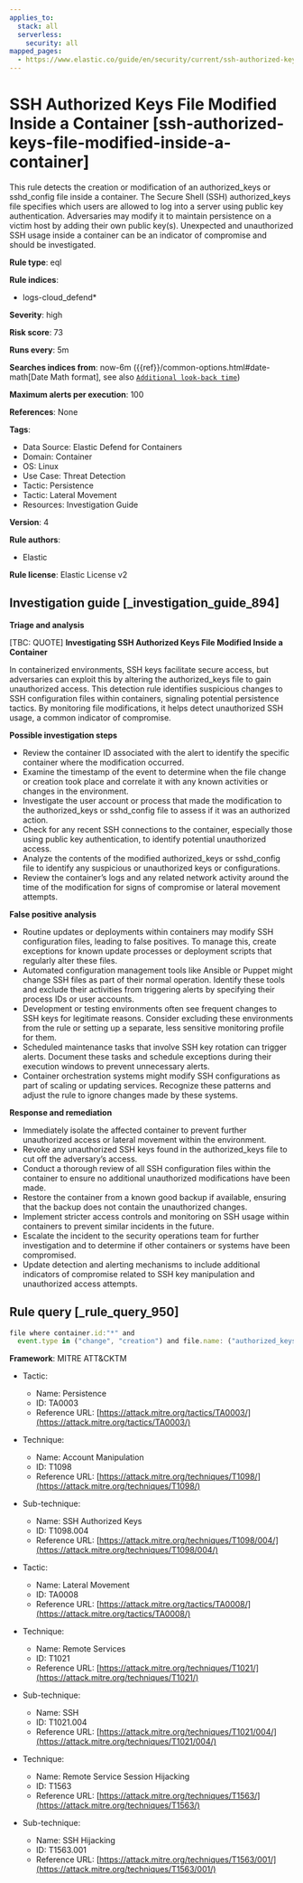 ```yaml
---
applies_to:
  stack: all
  serverless:
    security: all
mapped_pages:
  - https://www.elastic.co/guide/en/security/current/ssh-authorized-keys-file-modified-inside-a-container.html
---
```


# SSH Authorized Keys File Modified Inside a Container [ssh-authorized-keys-file-modified-inside-a-container]

This rule detects the creation or modification of an authorized_keys or sshd_config file inside a container. The Secure Shell (SSH) authorized_keys file specifies which users are allowed to log into a server using public key authentication. Adversaries may modify it to maintain persistence on a victim host by adding their own public key(s). Unexpected and unauthorized SSH usage inside a container can be an indicator of compromise and should be investigated.

**Rule type**: eql

**Rule indices**:

* logs-cloud_defend*

**Severity**: high

**Risk score**: 73

**Runs every**: 5m

**Searches indices from**: now-6m ({{ref}}/common-options.html#date-math[Date Math format], see also [`Additional look-back time`](docs-content://solutions/security/detect-and-alert/create-detection-rule.md#rule-schedule))

**Maximum alerts per execution**: 100

**References**: None

**Tags**:

* Data Source: Elastic Defend for Containers
* Domain: Container
* OS: Linux
* Use Case: Threat Detection
* Tactic: Persistence
* Tactic: Lateral Movement
* Resources: Investigation Guide

**Version**: 4

**Rule authors**:

* Elastic

**Rule license**: Elastic License v2

## Investigation guide [_investigation_guide_894]

**Triage and analysis**

[TBC: QUOTE]
**Investigating SSH Authorized Keys File Modified Inside a Container**

In containerized environments, SSH keys facilitate secure access, but adversaries can exploit this by altering the authorized_keys file to gain unauthorized access. This detection rule identifies suspicious changes to SSH configuration files within containers, signaling potential persistence tactics. By monitoring file modifications, it helps detect unauthorized SSH usage, a common indicator of compromise.

**Possible investigation steps**

* Review the container ID associated with the alert to identify the specific container where the modification occurred.
* Examine the timestamp of the event to determine when the file change or creation took place and correlate it with any known activities or changes in the environment.
* Investigate the user account or process that made the modification to the authorized_keys or sshd_config file to assess if it was an authorized action.
* Check for any recent SSH connections to the container, especially those using public key authentication, to identify potential unauthorized access.
* Analyze the contents of the modified authorized_keys or sshd_config file to identify any suspicious or unauthorized keys or configurations.
* Review the container’s logs and any related network activity around the time of the modification for signs of compromise or lateral movement attempts.

**False positive analysis**

* Routine updates or deployments within containers may modify SSH configuration files, leading to false positives. To manage this, create exceptions for known update processes or deployment scripts that regularly alter these files.
* Automated configuration management tools like Ansible or Puppet might change SSH files as part of their normal operation. Identify these tools and exclude their activities from triggering alerts by specifying their process IDs or user accounts.
* Development or testing environments often see frequent changes to SSH keys for legitimate reasons. Consider excluding these environments from the rule or setting up a separate, less sensitive monitoring profile for them.
* Scheduled maintenance tasks that involve SSH key rotation can trigger alerts. Document these tasks and schedule exceptions during their execution windows to prevent unnecessary alerts.
* Container orchestration systems might modify SSH configurations as part of scaling or updating services. Recognize these patterns and adjust the rule to ignore changes made by these systems.

**Response and remediation**

* Immediately isolate the affected container to prevent further unauthorized access or lateral movement within the environment.
* Revoke any unauthorized SSH keys found in the authorized_keys file to cut off the adversary’s access.
* Conduct a thorough review of all SSH configuration files within the container to ensure no additional unauthorized modifications have been made.
* Restore the container from a known good backup if available, ensuring that the backup does not contain the unauthorized changes.
* Implement stricter access controls and monitoring on SSH usage within containers to prevent similar incidents in the future.
* Escalate the incident to the security operations team for further investigation and to determine if other containers or systems have been compromised.
* Update detection and alerting mechanisms to include additional indicators of compromise related to SSH key manipulation and unauthorized access attempts.


## Rule query [_rule_query_950]

```js
file where container.id:"*" and
  event.type in ("change", "creation") and file.name: ("authorized_keys", "authorized_keys2", "sshd_config")
```

**Framework**: MITRE ATT&CKTM

* Tactic:

    * Name: Persistence
    * ID: TA0003
    * Reference URL: [https://attack.mitre.org/tactics/TA0003/](https://attack.mitre.org/tactics/TA0003/)

* Technique:

    * Name: Account Manipulation
    * ID: T1098
    * Reference URL: [https://attack.mitre.org/techniques/T1098/](https://attack.mitre.org/techniques/T1098/)

* Sub-technique:

    * Name: SSH Authorized Keys
    * ID: T1098.004
    * Reference URL: [https://attack.mitre.org/techniques/T1098/004/](https://attack.mitre.org/techniques/T1098/004/)

* Tactic:

    * Name: Lateral Movement
    * ID: TA0008
    * Reference URL: [https://attack.mitre.org/tactics/TA0008/](https://attack.mitre.org/tactics/TA0008/)

* Technique:

    * Name: Remote Services
    * ID: T1021
    * Reference URL: [https://attack.mitre.org/techniques/T1021/](https://attack.mitre.org/techniques/T1021/)

* Sub-technique:

    * Name: SSH
    * ID: T1021.004
    * Reference URL: [https://attack.mitre.org/techniques/T1021/004/](https://attack.mitre.org/techniques/T1021/004/)

* Technique:

    * Name: Remote Service Session Hijacking
    * ID: T1563
    * Reference URL: [https://attack.mitre.org/techniques/T1563/](https://attack.mitre.org/techniques/T1563/)

* Sub-technique:

    * Name: SSH Hijacking
    * ID: T1563.001
    * Reference URL: [https://attack.mitre.org/techniques/T1563/001/](https://attack.mitre.org/techniques/T1563/001/)



